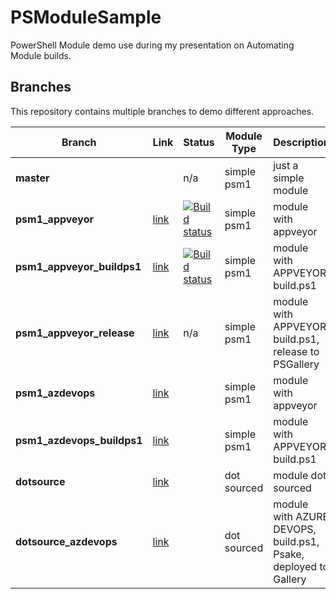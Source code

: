 # PSModuleSample

PowerShell Module demo use during my presentation on Automating Module builds.

## Branches

This repository contains multiple branches to demo different approaches.

|Branch|Link|Status|Module Type|Description|
|---|---|---|---|---|
|**master**||n/a|simple psm1|just a simple module|
|**psm1_appveyor**|[link](https://github.com/lazywinadmin/PSModuleSample/blob/psm1_appveyor)|[![Build status](https://ci.appveyor.com/api/projects/status/mlidkpoq62un3uk8/branch/psm1_appveyor?svg=true)](https://ci.appveyor.com/project/lazywinadmin/psmodulesample/branch/psm1_appveyor)|simple psm1|module with appveyor|
|**psm1_appveyor_buildps1**|[link](https://github.com/lazywinadmin/PSModuleSample/tree/psm1_appveyor_buildps1)|[![Build status](https://ci.appveyor.com/api/projects/status/y6m1kbo66m5s97qq/branch/psm1_appveyor_buildps1?svg=true)](https://ci.appveyor.com/project/lazywinadmin/psmodulesample-1jfxf/branch/psm1_appveyor_buildps1)|simple psm1|module with APPVEYOR, build.ps1|
|**psm1_appveyor_release**|[link](https://github.com/lazywinadmin/PSModuleSample/tree/psm1_appveyor_release)|n/a|simple psm1|module with APPVEYOR, build.ps1, release to PSGallery|
|**psm1_azdevops**|[link](https://github.com/lazywinadmin/PSModuleSample/blob/psm1_azdevops)||simple psm1|module with appveyor|
|**psm1_azdevops_buildps1**|[link](https://github.com/lazywinadmin/PSModuleSample/tree/psm1_azdevops_buildps1)||simple psm1|module with APPVEYOR, build.ps1|
|**dotsource**|[link](https://github.com/lazywinadmin/PSModuleSample/tree/dotsource)||dot sourced|module dot sourced|
|**dotsource_azdevops**|[link]()||dot sourced|module with AZURE DEVOPS, build.ps1, Psake, deployed to Gallery|
